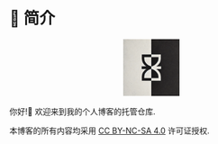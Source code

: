 # 📖 简介

<div align="center"><img src="./static/favicon.webp" alt="favicon" style="width: 20%;"></div>

你好!👋 欢迎来到我的个人博客的托管仓库.

<p xmlns:cc="http://creativecommons.org/ns#" xmlns:dct="http://purl.org/dc/terms/">
<span property="dct:title">本博客的所有内容</span>均采用 <a href="https://creativecommons.org/licenses/by-nc-sa/4.0/?ref=chooser-v1" target="_blank" rel="license noopener noreferrer" style="display:inline-block;">CC BY-NC-SA 4.0</a> 许可证授权.
</p>

